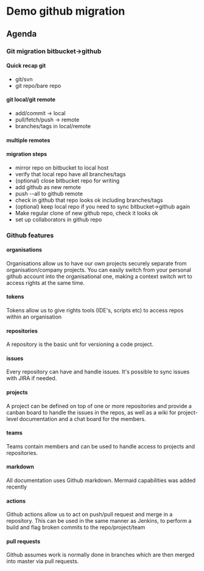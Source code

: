 # Demo github migration

## Agenda

### Git migration bitbucket->github
#### Quick recap git
  - git/svn
  - git repo/bare repo
#### git local/git remote
  - add/commit -> local
  - pull/fetch/push -> remote
  - branches/tags in local/remote
#### multiple remotes
#### migration steps
  - mirror repo on bitbucket to local host
  - verify that local repo have all branches/tags
  - (optional) close bitbucket repo for writing
  - add github as new remote
  - push --all to github remote
  - check in github that repo looks ok including branches/tags
  - (optional) keep local repo if you need to sync bitbucket->github again
  - Make regular clone of new github repo, check it looks ok
  - set up collaborators in github repo

### Github features
#### organisations
Organisations allow us to have our own projects securely separate from organisation/company projects.
You can easily switch from your personal github account into the organisational one, making a context switch wrt to access rights at the same time.
#### tokens
Tokens allow us to give rights tools (IDE's, scripts etc) to access repos within an organisation
#### repositories
A repository is the basic unit for versioning a code project.
#### issues
Every repository can have and handle issues. It's possible to sync issues with JIRA if needed.
#### projects
A project can be defined on top of one or more repositories and provide a canban board to handle the issues in the repos, as well as a wiki for project-level documentation and a chat board for the members.
#### teams
Teams contain members and can be used to handle access to projects and repositories.
#### markdown
All documentation uses Github markdown. Mermaid capabilities was added recently
#### actions
Github actions allow us to act on push/pull request and merge in a repository.
This can be used in the same manner as Jenkins, to perform a build and flag broken commits to the repo/project/team
#### pull requests
Github assumes work is normally done in branches which are then merged into master via pull requests.
